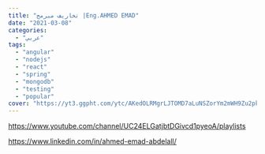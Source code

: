 ```yaml
---
title: "تخاريف مبرمج |Eng.AHMED EMAD"
date: "2021-03-08"
categories:
  - "عربي"
tags:
  - "angular"
  - "nodejs"
  - "react"
  - "spring"
  - "mongodb"
  - "testing"
  - "popular"
cover: "https://yt3.ggpht.com/ytc/AKedOLRMgrLJTOMD7aLuNSZorYm2mWH9Zu2pkz5L1zL9=s176-c-k-c0x00ffffff-no-rj"
---
```


https://www.youtube.com/channel/UC24ELGatjbtDGivcd1pyeoA/playlists

https://www.linkedin.com/in/ahmed-emad-abdelall/
